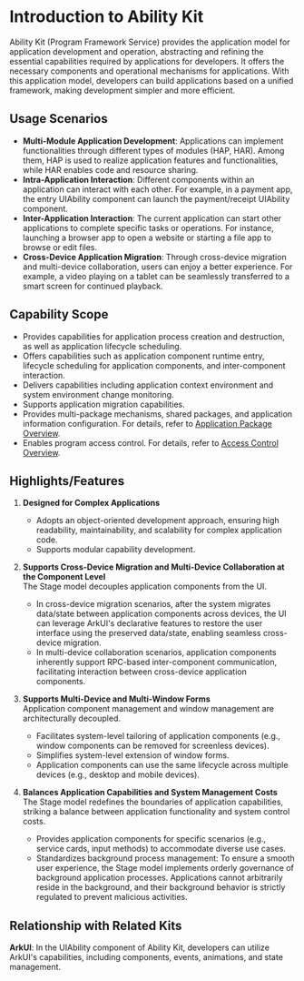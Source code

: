 # Introduction to Ability Kit  

Ability Kit (Program Framework Service) provides the application model for application development and operation, abstracting and refining the essential capabilities required by applications for developers. It offers the necessary components and operational mechanisms for applications. With this application model, developers can build applications based on a unified framework, making development simpler and more efficient.  

## Usage Scenarios  

- **Multi-Module Application Development**: Applications can implement functionalities through different types of modules (HAP, HAR). Among them, HAP is used to realize application features and functionalities, while HAR enables code and resource sharing.  
- **Intra-Application Interaction**: Different components within an application can interact with each other. For example, in a payment app, the entry UIAbility component can launch the payment/receipt UIAbility component.  
- **Inter-Application Interaction**: The current application can start other applications to complete specific tasks or operations. For instance, launching a browser app to open a website or starting a file app to browse or edit files.  
- **Cross-Device Application Migration**: Through cross-device migration and multi-device collaboration, users can enjoy a better experience. For example, a video playing on a tablet can be seamlessly transferred to a smart screen for continued playback.  

## Capability Scope  

- Provides capabilities for application process creation and destruction, as well as application lifecycle scheduling.  
- Offers capabilities such as application component runtime entry, lifecycle scheduling for application components, and inter-component interaction.  
- Delivers capabilities including application context environment and system environment change monitoring.  
- Supports application migration capabilities.  
- Provides multi-package mechanisms, shared packages, and application information configuration. For details, refer to [Application Package Overview](../cj-start/basic-knowledge/application-package-overview.md).  
- Enables program access control. For details, refer to [Access Control Overview](../security/AccessToken/cj-access-token-overview.md).  

<!--RP1-->  
<!--RP1End-->  

## Highlights/Features  

1. **Designed for Complex Applications**  
   - Adopts an object-oriented development approach, ensuring high readability, maintainability, and scalability for complex application code.  
   - Supports modular capability development.  

2. **Supports Cross-Device Migration and Multi-Device Collaboration at the Component Level**  
   The Stage model decouples application components from the UI.  
   - In cross-device migration scenarios, after the system migrates data/state between application components across devices, the UI can leverage ArkUI's declarative features to restore the user interface using the preserved data/state, enabling seamless cross-device migration.  
   - In multi-device collaboration scenarios, application components inherently support RPC-based inter-component communication, facilitating interaction between cross-device application components.  

3. **Supports Multi-Device and Multi-Window Forms**  
   Application component management and window management are architecturally decoupled.  
   - Facilitates system-level tailoring of application components (e.g., window components can be removed for screenless devices).  
   - Simplifies system-level extension of window forms.  
   - Application components can use the same lifecycle across multiple devices (e.g., desktop and mobile devices).  

4. **Balances Application Capabilities and System Management Costs**  
   The Stage model redefines the boundaries of application capabilities, striking a balance between application functionality and system control costs.  
   - Provides application components for specific scenarios (e.g., service cards, input methods) to accommodate diverse use cases.  
   - Standardizes background process management: To ensure a smooth user experience, the Stage model implements orderly governance of background application processes. Applications cannot arbitrarily reside in the background, and their background behavior is strictly regulated to prevent malicious activities.  

## Relationship with Related Kits  

**ArkUI**: In the UIAbility component of Ability Kit, developers can utilize ArkUI's capabilities, including components, events, animations, and state management.